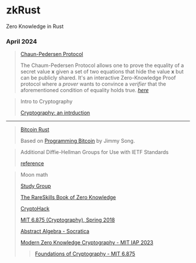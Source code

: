 # zkRust
Zero Knowledge in Rust

### April 2024

> [Chaun-Pedersen Protocol](https://crypto.stackexchange.com/questions/99262/chaum-pedersen-protocol)
> 
> The Chaum-Pedersen Protocol allows one to prove the equality of a secret value **x** given a set of two equations that hide the value **x** but can be publicly shared. It's an interactive Zero-Knowledge Proof protocol where a _prover_ wants to convince a _verifier_ that the aforementioned condition of equality holds true. [_here_](https://muens.io/chaum-pedersen-protocol)

> Intro to Cryptography
> 
> [Cryptography: an intrduction](https://www.cs.umd.edu/~waa/414-F11/IntroToCrypto.pdf)
---
> [Bitcoin Rust](https://github.com/gagiuntoli/bitcoin_rust)
> 
> Based on [Programming Bitcoin](https://www.oreilly.com/library/view/programming-bitcoin/9781492031482/) by Jimmy Song.

> Additional Diffie-Hellman Groups for Use with IETF Standards
> 
> [reference](https://www.rfc-editor.org/rfc/rfc5114#page-15)

> Moon math
>
> [Study Group](https://zkhack.dev/zk-study-group-moonmath-manual/)
>
> [The RareSkills Book of Zero Knowledge](https://www.rareskills.io/zk-book)
>
> [CryptoHack](https://cryptohack.org/)
>
> [MIT 6.875 (Cryptography), Spring 2018](https://www.youtube.com/playlist?list=PL6ogFv-ieghe8MOIcpD6UDtdK-UMHG8oH)
>
> [Abstract Algebra - Socratica](https://bookstore.ams.org/stml-83)
>
> [Modern Zero Knowledge Cryptography - MIT IAP 2023](https://zkiap.com/)
>
> > [Foundations of Cryptography - MIT 6.875](https://mit6875.github.io/HANDOUTS/numbertheory.pdf)

